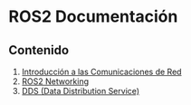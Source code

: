 # ROS2 Documentación

## Contenido

1. [Introducción a las Comunicaciones de Red](./docs/Networking/1_Intro_networking.md)
2. [ROS2 Networking](./docs/Networking/2_ROS2_Networking.md)
3. [DDS (Data Distribution Service)](./docs/Networking/DDS.md)
